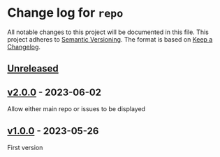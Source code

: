 # Change log for `repo`
All notable changes to this project will be documented in this file.
This project adheres to [Semantic Versioning].
The format is based on [Keep a Changelog].
	
## [Unreleased]

## [v2.0.0] - 2023-06-02
Allow either main repo or issues to be displayed

## [v1.0.0] - 2023-05-26
First version

[Semantic Versioning]: http://semver.org
[Keep a Changelog]: http://keepachangelog.com
[Unreleased]: https://github.com/philhanna/issues/compare/v2.0.0..HEAD
[v2.0.0]: https://github.com/philhanna/issues/compare/v1.0.0..v2.0.0
[v1.0.0]: https://github.com/philhanna/issues/compare/faa0830..v1.0.0
